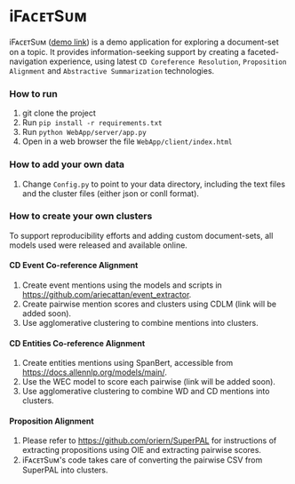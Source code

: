 # iFᴀᴄᴇᴛSᴜᴍ

iFᴀᴄᴇᴛSᴜᴍ ([demo link](https://biu-nlp.github.io/iFACETSUM/WebApp/client/?topicId=Native%20American%20Challenges)) is a demo application for exploring a document-set on a topic.
It provides information-seeking support by creating a faceted-navigation experience, using latest `CD Coreference Resolution`, `Proposition Alignment` and `Abstractive Summarization` technologies.

### How to run

1. git clone the project
2. Run `pip install -r requirements.txt`
2. Run `python WebApp/server/app.py`
3. Open in a web browser the file `WebApp/client/index.html`

### How to add your own data

1. Change `Config.py` to point to your data directory, including the text files and the cluster files (either json or conll format).

### How to create your own clusters

To support reproducibility efforts and adding custom document-sets, all models used were released and available online.

#### CD Event Co-reference Alignment

1. Create event mentions using the models and scripts in https://github.com/ariecattan/event_extractor.
2. Create pairwise mention scores and clusters using CDLM (link will be added soon).
3. Use agglomerative clustering to combine mentions into clusters.

#### CD Entities Co-reference Alignment

1. Create entities mentions using SpanBert, accessible from https://docs.allennlp.org/models/main/.
2. Use the WEC model to score each pairwise (link will be added soon).
3. Use agglomerative clustering to combine WD and CD mentions into clusters.

#### Proposition Alignment

1. Please refer to https://github.com/oriern/SuperPAL for instructions of extracting propositions using OIE and extracting pairwise scores.
2. iFᴀᴄᴇᴛSᴜᴍ's code takes care of converting the pairwise CSV from SuperPAL into clusters. 
